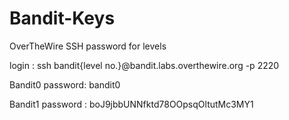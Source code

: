 # Bandit-Keys
OverTheWire SSH password for levels

login : ssh bandit{level no.}@bandit.labs.overthewire.org -p 2220

Bandit0 password: bandit0

Bandit1 password : boJ9jbbUNNfktd78OOpsqOltutMc3MY1
